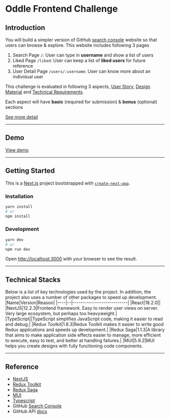 # Oddle Frontend Challenge

## Introduction
You will build a simpler version of GitHub [search console](https://github.com/search) website so that users can browse & explore. This website includes following 3 pages 

1. Search Page `/`: User can type in **username** and show a list of users 
2. Liked Page `/liked`: User can keep a list of **liked users** for future reference
3. User Detail Page `/users/:username`: User can know more about an individual user

This challenge is evaluated in following 3 aspects, [User Story](https://github.com/oddle-developer/oddle-frontend-challenge/blob/master/README.md#user-story), [Design Material](https://github.com/oddle-developer/oddle-frontend-challenge/blob/master/README.md#design-materials) and [Technical Requirements](https://github.com/oddle-developer/oddle-frontend-challenge/blob/master/README.md#technical-requirements). 

Each aspect will have **basic** (required for submission) & **bonus** (optional) sections

[See more detail](https://github.com/oddle-developer/oddle-frontend-challenge/blob/master/README.md)

---

## Demo
[View demo](https://dungnv-oddle-frontend-challenge.netlify.app/)

---

## Getting Started
This is a [Next.js](https://nextjs.org/) project bootstrapped with [`create-next-app`](https://github.com/vercel/next.js/tree/canary/packages/create-next-app).

### Installation

```bash
yarn install
# or
npm install
```

### Development

```bash
yarn dev
# or
npm run dev
```

Open [http://localhost:3000](http://localhost:3000) with your browser to see the result.

---

## Technical Stacks
Below is a list of key technologies used by the project. In addition, the project also uses a number of other packages to speed up development.
|Name|Version|Reason|
|----|--|---------------------------|
|React|18.2.0||
|NextJS|12.2.3|Frontend framework. Easy to render user views on server. Very large ecosystem, but perhaps too heavyweight.|
|TypeScript||TypeScript simplifies JavaScript code, making it easier to read and debug.|
|Redux Toolkit|1.8.3|Redux Toolkit makes it easier to write good Redux applications and speeds up development.|
|Redux Saga|1.1.3|A library that aims to make application side effects easier to manage, more efficient to execute, easy to test, and better at handling failures.|
|MUI|5.9.2|MUI helps you create designs with fully functioning code components.

---

## Reference
- [NextJS](https://nextjs.org/)
- [Redux Toolkit](https://redux-toolkit.js.org/)
- [Redux Saga](https://redux-saga.js.org/)
- [MUI](https://mui.com)
- [Typescript](https://www.typescriptlang.org/)
- GitHub [Search Console](https://github.com/search)
- GitHub API [docs](https://docs.github.com/en/rest)